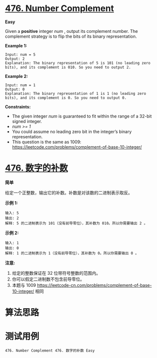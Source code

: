 # [476. Number Complement][enTitle]

**Easy**

Given a **positive**  integer  *num* , output its complement number. The complement strategy is to flip the bits of its binary representation.



**Example 1:** 

```
Input: num = 5
Output: 2
Explanation: The binary representation of 5 is 101 (no leading zero bits), and its complement is 010. So you need to output 2.

```

**Example 2:** 

```
Input: num = 1
Output: 0
Explanation: The binary representation of 1 is 1 (no leading zero bits), and its complement is 0. So you need to output 0.

```



**Constraints:** 

- The given integer  *num*  is guaranteed to fit within the range of a 32-bit signed integer. 
-  *num >= 1*  
- You could assume no leading zero bit in the integer’s binary representation. 
- This question is the same as 1009: https://leetcode.com/problems/complement-of-base-10-integer/


# [476. 数字的补数][cnTitle]

**简单**

给定一个正整数，输出它的补数。补数是对该数的二进制表示取反。





**示例 1:** 

```
输入: 5
输出: 2
解释: 5 的二进制表示为 101（没有前导零位），其补数为 010。所以你需要输出 2 。

```

**示例 2:** 

```
输入: 1
输出: 0
解释: 1 的二进制表示为 1（没有前导零位），其补数为 0。所以你需要输出 0 。

```



**注意:** 

1. 给定的整数保证在 32 位带符号整数的范围内。 
2. 你可以假定二进制数不包含前导零位。 
3. 本题与 1009 https://leetcode-cn.com/problems/complement-of-base-10-integer/ 相同




# 算法思路

# 测试用例
```
476. Number Complement 476. 数字的补数 Easy
```

[enTitle]: https://leetcode.com/problems/number-complement/
[cnTitle]: https://leetcode-cn.com/problems/number-complement/
